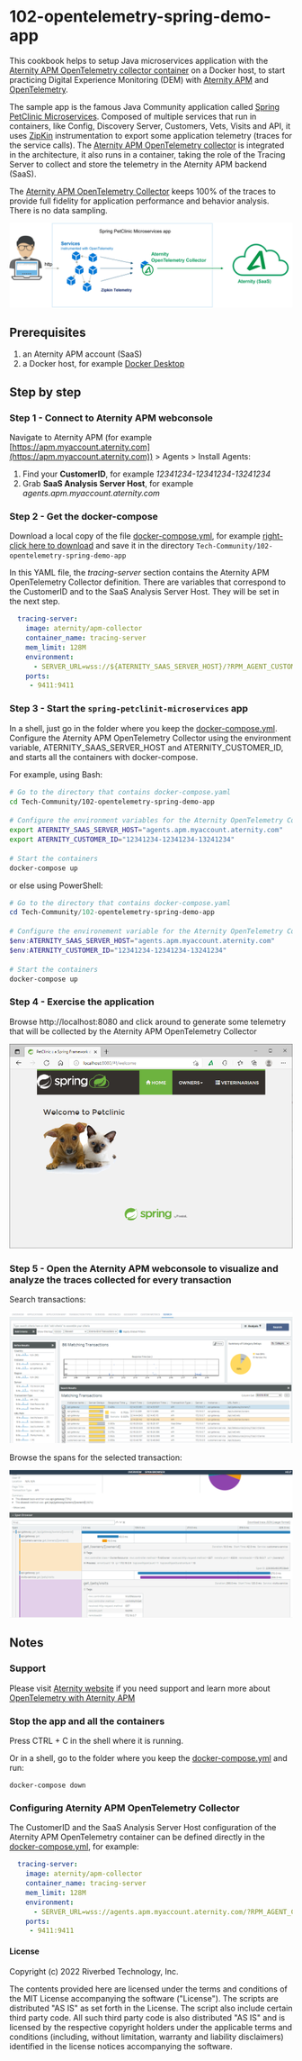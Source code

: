 # 102-opentelemetry-spring-demo-app

This cookbook helps to setup Java microservices application with the [Aternity APM OpenTelemetry collector container](https://hub.docker.com/r/aternity/apm-collector) on a Docker host, to start practicing Digital Experience Monitoring (DEM) with [Aternity APM](https://www.aternity.com/application-performance-monitoring/) and [OpenTelemetry](https://opentelemetry.io/).

The sample app is the famous Java Community application called [Spring PetClinic Microservices](https://github.com/spring-petclinic/spring-petclinic-microservices). Composed of multiple services that run in containers, like Config, Discovery Server, Customers, Vets, Visits and API, it uses [ZipKin](https://zipkin.io/) instrumentation to export some application telemetry (traces for the service calls). The [Aternity APM OpenTelemetry collector](https://hub.docker.com/r/aternity/apm-collector) is integrated in the architecture, it also runs in a container, taking the role of the Tracing Server to collect and store the telemetry in the Aternity APM backend (SaaS). 

The [Aternity APM OpenTelemetry Collector](https://hub.docker.com/r/aternity/apm-collector) keeps 100% of the traces to provide full fidelity for application performance and behavior analysis. There is no data sampling.

![diagram](images/102-diagram.png)

## Prerequisites

1. an Aternity APM account (SaaS)
2. a Docker host, for example [Docker Desktop](https://www.docker.com/products/docker-desktop)

## Step by step

### Step 1 - Connect to Aternity APM webconsole

Navigate to Aternity APM (for example [https://apm.myaccount.aternity.com](https://apm.myaccount.aternity.com)) > Agents > Install Agents:

1. Find your **CustomerID**, for example *12341234-12341234-13241234*
2. Grab **SaaS Analysis Server Host**, for example *agents.apm.myaccount.aternity.com*

### Step 2 - Get the docker-compose

Download a local copy of the file [docker-compose.yml](docker-compose.yml), for example  [right-click here to download](https://raw.githubusercontent.com/Aternity/Tech-Community/main/102-opentelemetry-spring-demo-app/docker-compose.yml) and save it in the directory `Tech-Community/102-opentelemetry-spring-demo-app`

In this YAML file, the *tracing-server* section contains the Aternity APM OpenTelemetry Collector definition. There are variables that correspond to the CustomerID and to the SaaS Analysis Server Host. They will be set in the next step. 

```yaml
  tracing-server:
    image: aternity/apm-collector
    container_name: tracing-server
    mem_limit: 128M
    environment:
      - SERVER_URL=wss://${ATERNITY_SAAS_SERVER_HOST}/?RPM_AGENT_CUSTOMER_ID=${ATERNITY_CUSTOMER_ID}
    ports:
     - 9411:9411
```

### Step 3 - Start the `spring-petclinit-microservices` app

In a shell, just go in the folder where you keep the [docker-compose.yml](docker-compose.yml). Configure the Aternity APM OpenTelemetry Collector using the environment variable, ATERNITY_SAAS_SERVER_HOST and ATERNITY_CUSTOMER_ID, and starts all the containers with docker-compose.

For example, using Bash:

```bash
# Go to the directory that contains docker-compose.yaml
cd Tech-Community/102-opentelemetry-spring-demo-app

# Configure the environment variables for the Aternity OpenTelemetry Collector
export ATERNITY_SAAS_SERVER_HOST="agents.apm.myaccount.aternity.com"
export ATERNITY_CUSTOMER_ID="12341234-12341234-13241234"

# Start the containers
docker-compose up
```

or else using PowerShell:

```PowerShell
# Go to the directory that contains docker-compose.yaml
cd Tech-Community/102-opentelemetry-spring-demo-app

# Configure the environement variable for the Aternity OpenTelemetry Collector
$env:ATERNITY_SAAS_SERVER_HOST="agents.apm.myaccount.aternity.com"
$env:ATERNITY_CUSTOMER_ID="12341234-12341234-13241234"

# Start the containers
docker-compose up
```

### Step 4 - Exercise the application

Browse http://localhost:8080 and click around to generate some telemetry that will be collected by the Aternity APM OpenTelemetry Collector

![spring petclinic](images/spring-petclinic.png)

### Step 5 - Open the Aternity APM webconsole to visualize and analyze the traces collected for every transaction

Search transactions:

![Aternity APM OpenTelemetry every transaction](images/aternity-apm-webconsoles-every-transactions.png)

Browse the spans for the selected transaction:

![Aternity APM OpenTelemetry Span Browser](images/aternity-apm-spring-transaction-details-span-browser.png)

## Notes 

### Support

Please visit [Aternity website](https://www.aternity.com/) if you need support and learn more about [OpenTelemetry with Aternity APM](https://help.aternity.com/bundle/console_install_ost_guide_2022y_console_saas/page/console/topics/apm_ost_ig_intro.html)

### Stop the app and all the containers

Press CTRL + C in the shell where it is running.

Or in a shell, go to the folder where you keep the [docker-compose.yml](docker-compose.yml) and run:

```shell
docker-compose down
```

### Configuring Aternity APM OpenTelemetry Collector

The CustomerID and the SaaS Analysis Server Host configuration of the Aternity APM OpenTelemetry container can be defined directly in the [docker-compose.yml](docker-compose.yml), for example:

```yaml
  tracing-server:
    image: aternity/apm-collector
    container_name: tracing-server
    mem_limit: 128M
    environment:
      - SERVER_URL=wss://agents.apm.myaccount.aternity.com/?RPM_AGENT_CUSTOMER_ID=12341234-12341234-13241234
    ports:
     - 9411:9411
```

#### License

Copyright (c) 2022 Riverbed Technology, Inc. 

The contents provided here are licensed under the terms and conditions of the MIT License accompanying the software ("License"). The scripts are distributed "AS IS" as set forth in the License. The script also include certain third party code. All such third party code is also distributed "AS IS" and is licensed by the respective copyright holders under the applicable terms and conditions (including, without limitation, warranty and liability disclaimers) identified in the license notices accompanying the software.
